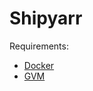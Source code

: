 # Shipyarr

Requirements:

- [Docker](https://www.docker.com/products/docker-desktop/)
- [GVM](https://github.com/moovweb/gvm#installing)
